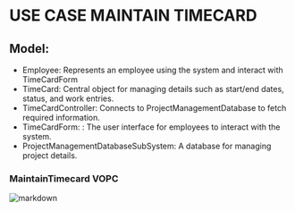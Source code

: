 # USE CASE MAINTAIN TIMECARD

## Model: 
  - Employee: Represents an employee using the system and interact with TimeCardForm
  - TimeCard: Central object for managing details such as start/end dates, status, and work entries.
  - TimeCardController: Connects to ProjectManagementDatabase to fetch required information.
  - TimeCardForm: : The user interface for employees to interact with the system.
  - ProjectManagementDatabaseSubSystem: A database for managing project details.

    
### MaintainTimecard VOPC
![markdown](https://www.planttext.com/api/plantuml/png/X5J1QiCm3BtdAqHFARI7NSieBLst5TOosDZEIYnQ3pikjjCjb7tP3lka_SBYr7OJI6akKPwbf_TaaR-Vtvcng6qfHP8BD0QMSYzKHGJ71Efd3Bom4Lmn3nghUR653KhoIAQKW9LvLAKMbSUOAZD1iCOl1vkv4EgJJXG01yKPh0fB6dFxpktkbKlAKRDxfMKwJBuJhoZW7KK1Z8gYxX1u_0ujmOlpwA8sk2nO2_AEwanRcavjcKbkBPsJlVOvOyl2wYfr1oDlTjZEE9Mc0Mj6z8Q2ixgWp-52rNnA2DBHwxDM7vJRDHQu9Kc5Su4P6e8GUF8ufOMccZvyfc4Smrxf8Mq4Lqn4lX3qo7SN5uLVke-eCmJjNdVSx0LMFSqwExClRRDGroOVULfYBm_qw0cUkB6tYntgBMrAcP6UmWFP-G6vmBfF-yIScAFNmSq0nkDfy-vCPUAMjjbqatGE-YfQQp21qj2vf7NILrYdoyRNrOhBKvW0vZaPrpMPKS7Sd-4V003__mC0)
